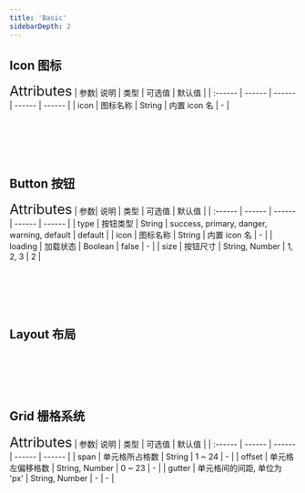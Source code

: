 ```yaml
---
title: 'Basic'
sidebarDepth: 2
---
```

## Icon 图标
<ClientOnly>
  <icon-demo/>
<font size=5>Attributes</font>
| 参数| 说明 | 类型 | 可选值 | 默认值 |
| :------ | ------ | ------ | ------ | ------ |
| icon | 图标名称 | String | 内置 icon 名 | - |
</ClientOnly>

<br><br><br><br>

## Button 按钮
<ClientOnly>
  <button-demo/>
<font size=5>Attributes</font>
| 参数| 说明 | 类型 | 可选值 | 默认值 |
| :------ | ------ | ------ | ------ | ------ |
| type | 按钮类型 | String | success, primary, danger, warning, default | default |
| icon | 图标名称 | String | 内置 icon 名 | - |
| loading | 加载状态 | Boolean | false | - |
| size | 按钮尺寸 | String, Number | 1, 2, 3 | 2 |

</ClientOnly>

<br><br><br><br>

## Layout 布局
<ClientOnly>
  <layout-demo/>
</ClientOnly>

<br><br><br><br>

## Grid 栅格系统
<ClientOnly>
  <grid-demo/>
<font size=5>Attributes</font>
| 参数| 说明 | 类型 | 可选值 | 默认值 |
| :------ | ------ | ------ | ------ | ------ |
| span | 单元格所占格数 | String | 1 ~ 24 | - |
| offset | 单元格左偏移格数 | String, Number | 0 ~ 23 | - |
| gutter | 单元格间的间距, 单位为 'px' | String, Number | - | - |
</ClientOnly>